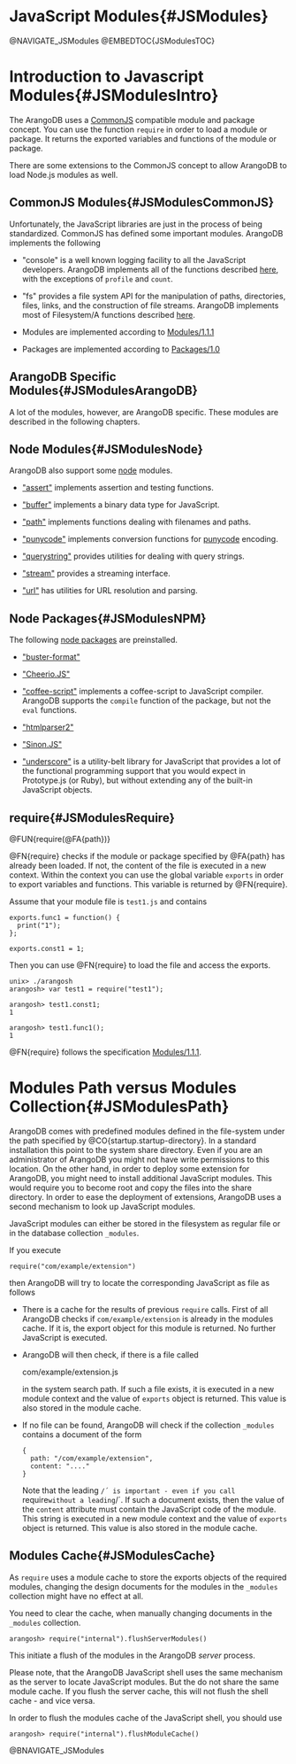 JavaScript Modules{#JSModules}
==============================

@NAVIGATE_JSModules
@EMBEDTOC{JSModulesTOC}

Introduction to Javascript Modules{#JSModulesIntro}
===================================================

The ArangoDB uses a <a href="http://wiki.commonjs.org/wiki">CommonJS</a>
compatible module and package concept. You can use the function `require` in
order to load a module or package. It returns the exported variables and
functions of the module or package.

There are some extensions to the CommonJS concept to allow ArangoDB to load
Node.js modules as well.

CommonJS Modules{#JSModulesCommonJS}
------------------------------------

Unfortunately, the JavaScript libraries are just in the process of being
standardized. CommonJS has defined some important modules. ArangoDB implements
the following

- "console" is a well known logging facility to all the JavaScript developers.
  ArangoDB implements all of the functions described
  <a href="http://wiki.commonjs.org/wiki/Console">here</a>, with the exceptions
  of `profile` and `count`.

- "fs" provides a file system API for the manipulation of paths, directories, 
  files, links, and the construction of file streams. ArangoDB implements
  most of Filesystem/A functions described
  <a href="http://wiki.commonjs.org/wiki/Filesystem/A">here</a>.

- Modules are implemented according to 
  <a href="http://wiki.commonjs.org/wiki/Modules">Modules/1.1.1</a>

- Packages are implemented according to
  <a href="http://wiki.commonjs.org/wiki/Packages">Packages/1.0</a>

ArangoDB Specific Modules{#JSModulesArangoDB}
---------------------------------------------

A lot of the modules, however, are ArangoDB specific. These modules
are described in the following chapters.

Node Modules{#JSModulesNode}
----------------------------

ArangoDB also support some <a href="http://www.nodejs.org/">node</a> modules.

- <a href="http://nodejs.org/api/assert.html">"assert"</a> implements 
  assertion and testing functions.

- <a href="http://nodejs.org/api/buffer.html">"buffer"</a> implements
  a binary data type for JavaScript.

- <a href="http://nodejs.org/api/path.html">"path"</a> implements
  functions dealing with filenames and paths.

- <a href="http://nodejs.org/api/punycode.html">"punycode"</a> implements
  conversion functions for
  <a href="http://en.wikipedia.org/wiki/Punycode">punycode</a> encoding.

- <a href="http://nodejs.org/api/querystring.html">"querystring"</a>
  provides utilities for dealing with query strings.

- <a href="http://nodejs.org/api/stream.html">"stream"</a>
  provides a streaming interface.

- <a href="http://nodejs.org/api/url.html">"url"</a>
  has utilities for URL resolution and parsing.

Node Packages{#JSModulesNPM}
----------------------------

The following <a href="https://npmjs.org/">node packages</a> are preinstalled.

- <a href="http://docs.busterjs.org/en/latest/modules/buster-format/">"buster-format"</a>

- <a href="http://matthewmueller.github.io/cheerio/">"Cheerio.JS"</a>

- <a href="http://coffeescript.org/">"coffee-script"</a> implements a
  coffee-script to JavaScript compiler. ArangoDB supports the `compile` 
  function of the package, but not the `eval` functions.

- <a href="https://github.com/fb55/htmlparser2">"htmlparser2"</a>

- <a href="http://sinonjs.org/">"Sinon.JS"</a>

- <a href="http://underscorejs.org/">"underscore"</a> is a utility-belt library
  for JavaScript that provides a lot of the functional programming support that 
  you would expect in Prototype.js (or Ruby), but without extending any of the
  built-in JavaScript objects.

require{#JSModulesRequire}
--------------------------

@FUN{require(@FA{path})}

@FN{require} checks if the module or package specified by @FA{path} has already
been loaded.  If not, the content of the file is executed in a new
context. Within the context you can use the global variable `exports` in
order to export variables and functions. This variable is returned by
@FN{require}.

Assume that your module file is `test1.js` and contains

    exports.func1 = function() {
      print("1");
    };

    exports.const1 = 1;

Then you can use @FN{require} to load the file and access the exports.

    unix> ./arangosh
    arangosh> var test1 = require("test1");

    arangosh> test1.const1;
    1

    arangosh> test1.func1();
    1

@FN{require} follows the specification
<a href="http://wiki.commonjs.org/wiki/Modules/1.1.1">Modules/1.1.1</a>.

Modules Path versus Modules Collection{#JSModulesPath}
======================================================

ArangoDB comes with predefined modules defined in the file-system under the path
specified by @CO{startup.startup-directory}. In a standard installation this
point to the system share directory. Even if you are an administrator of
ArangoDB you might not have write permissions to this location. On the other
hand, in order to deploy some extension for ArangoDB, you might need to install
additional JavaScript modules. This would require you to become root and copy
the files into the share directory. In order to ease the deployment of
extensions, ArangoDB uses a second mechanism to look up JavaScript modules.

JavaScript modules can either be stored in the filesystem as regular file or in
the database collection `_modules`.

If you execute

    require("com/example/extension")

then ArangoDB will try to locate the corresponding JavaScript as file as
follows

- There is a cache for the results of previous `require` calls. First of
  all ArangoDB checks if `com/example/extension` is already in the modules
  cache. If it is, the export object for this module is returned. No further
  JavaScript is executed.

- ArangoDB will then check, if there is a file called 

    com/example/extension.js

  in the system search path. If such a file exists, it is executed in a new
  module context and the value of `exports` object is returned. This value is
  also stored in the module cache.

- If no file can be found, ArangoDB will check if the collection `_modules`
  contains a document of the form
  
      {
        path: "/com/example/extension",
        content: "...."
      }
  
  Note that the leading `/´ is important - even if you call `require` without a
  leading `/´.  If such a document exists, then the value of the `content`
  attribute must contain the JavaScript code of the module. This string is
  executed in a new module context and the value of `exports` object is
  returned. This value is also stored in the module cache.

Modules Cache{#JSModulesCache}
------------------------------

As `require` uses a module cache to store the exports objects of the required
modules, changing the design documents for the modules in the `_modules` collection
might have no effect at all.

You need to clear the cache, when manually changing documents in the `_modules`
collection.

    arangosh> require("internal").flushServerModules()

This initiate a flush of the modules in the ArangoDB *server* process.

Please note, that the ArangoDB JavaScript shell uses the same mechanism as the
server to locate JavaScript modules. But the do not share the same module cache.
If you flush the server cache, this will not flush the shell cache - and vice
versa.

In order to flush the modules cache of the JavaScript shell, you should use

    arangosh> require("internal").flushModuleCache()

@BNAVIGATE_JSModules
